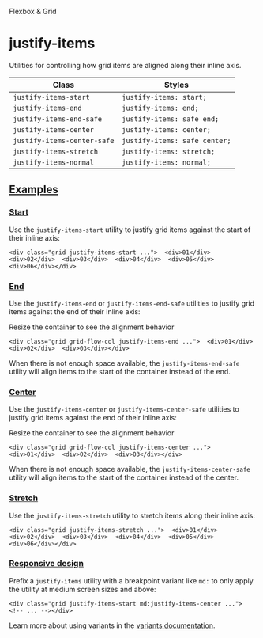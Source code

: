 Flexbox & Grid

# justify-items

Utilities for controlling how grid items are aligned along their inline axis.

| Class                       | Styles                        |
| --------------------------- | ----------------------------- |
| `justify-items-start`       | `justify-items: start;`       |
| `justify-items-end`         | `justify-items: end;`         |
| `justify-items-end-safe`    | `justify-items: safe end;`    |
| `justify-items-center`      | `justify-items: center;`      |
| `justify-items-center-safe` | `justify-items: safe center;` |
| `justify-items-stretch`     | `justify-items: stretch;`     |
| `justify-items-normal`      | `justify-items: normal;`      |

## [Examples](#examples)

### [Start](#start)

Use the `justify-items-start` utility to justify grid items against the start of their inline axis:

```
<div class="grid justify-items-start ...">  <div>01</div>  <div>02</div>  <div>03</div>  <div>04</div>  <div>05</div>  <div>06</div></div>
```

### [End](#end)

Use the `justify-items-end` or `justify-items-end-safe` utilities to justify grid items against the end of their inline axis:

Resize the container to see the alignment behavior

```
<div class="grid grid-flow-col justify-items-end ...">  <div>01</div>  <div>02</div>  <div>03</div></div>
```

When there is not enough space available, the `justify-items-end-safe` utility will align items to the start of the container instead of the end.

### [Center](#center)

Use the `justify-items-center` or `justify-items-center-safe` utilities to justify grid items against the end of their inline axis:

Resize the container to see the alignment behavior

```
<div class="grid grid-flow-col justify-items-center ...">  <div>01</div>  <div>02</div>  <div>03</div></div>
```

When there is not enough space available, the `justify-items-center-safe` utility will align items to the start of the container instead of the center.

### [Stretch](#stretch)

Use the `justify-items-stretch` utility to stretch items along their inline axis:

```
<div class="grid justify-items-stretch ...">  <div>01</div>  <div>02</div>  <div>03</div>  <div>04</div>  <div>05</div>  <div>06</div></div>
```

### [Responsive design](#responsive-design)

Prefix a `justify-items` utility with a breakpoint variant like `md:` to only apply the utility at medium screen sizes and above:

```
<div class="grid justify-items-start md:justify-items-center ...">  <!-- ... --></div>
```

Learn more about using variants in the [variants documentation](/docs/hover-focus-and-other-states).
